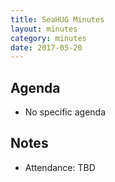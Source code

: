 ```yaml
---
title: SeaHUG Minutes
layout: minutes
category: minutes
date: 2017-05-20
---
```


## Agenda

* No specific agenda

## Notes

* Attendance: TBD

[agenda]: RichardCook_SeaHUGAgenda_20170520.pptx
